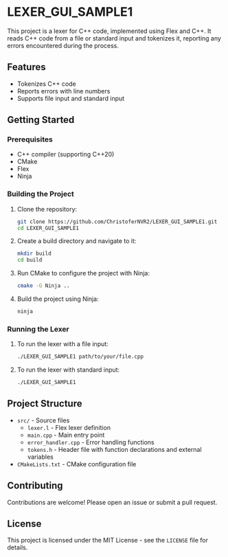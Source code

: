 # LEXER_GUI_SAMPLE1

This project is a lexer for C++ code, implemented using Flex and C++. It reads C++ code from a file or standard input and tokenizes it, reporting any errors encountered during the process.

## Features

- Tokenizes C++ code
- Reports errors with line numbers
- Supports file input and standard input

## Getting Started

### Prerequisites

- C++ compiler (supporting C++20)
- CMake
- Flex
- Ninja

### Building the Project

1. Clone the repository:
    ```sh
    git clone https://github.com/ChristoferNVR2/LEXER_GUI_SAMPLE1.git
    cd LEXER_GUI_SAMPLE1
    ```

2. Create a build directory and navigate to it:
    ```sh
    mkdir build
    cd build
    ```

3. Run CMake to configure the project with Ninja:
    ```sh
    cmake -G Ninja ..
    ```

4. Build the project using Ninja:
    ```sh
    ninja
    ```

### Running the Lexer

1. To run the lexer with a file input:
    ```sh
    ./LEXER_GUI_SAMPLE1 path/to/your/file.cpp
    ```

2. To run the lexer with standard input:
    ```sh
    ./LEXER_GUI_SAMPLE1
    ```

## Project Structure

- `src/` - Source files
    - `lexer.l` - Flex lexer definition
    - `main.cpp` - Main entry point
    - `error_handler.cpp` - Error handling functions
    - `tokens.h` - Header file with function declarations and external variables
- `CMakeLists.txt` - CMake configuration file

## Contributing

Contributions are welcome! Please open an issue or submit a pull request.

## License

This project is licensed under the MIT License - see the `LICENSE` file for details.